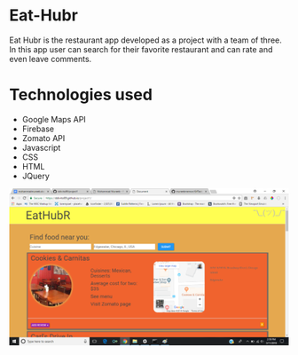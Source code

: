 # Eat-Hubr

Eat Hubr is the restaurant app developed as a project with a team of three. In this app user can search for their favorite restaurant and can rate and even leave comments.

# Technologies used

* Google Maps API
* Firebase
* Zomato API
* Javascript
* CSS
* HTML
* JQuery

![alt text](/assets/Images/eathubr.png "Screenshot One")
